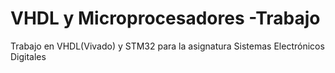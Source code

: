# VHDL y Microprocesadores -Trabajo
Trabajo en VHDL(Vivado) y STM32 para la asignatura Sistemas Electrónicos Digitales
